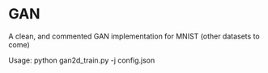 # GAN
A clean, and commented GAN implementation for MNIST (other datasets to come)

Usage:
python gan2d_train.py -j config.json
